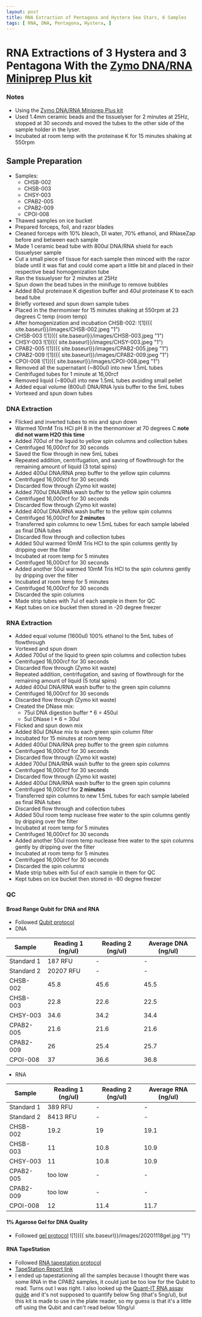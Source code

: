 ```yaml
---
layout: post
title: RNA Extraction of Pentagona and Hystera Sea Stars, 6 Samples
tags: [ RNA, DNA, Pentagona, Hystera, ]
---
```


# RNA Extractions of 3 Hystera and 3 Pentagona With the [Zymo DNA/RNA Miniprep Plus kit](https://www.zymoresearch.com/collections/quick-dna-rna-kits/products/quick-dna-rna-miniprep-plus-kit)

### Notes

- Using the [Zymo DNA/RNA Miniprep Plus kit](https://www.zymoresearch.com/collections/quick-dna-rna-kits/products/quick-dna-rna-miniprep-plus-kit)
- Used 1.4mm ceramic beads and the tissuelyser for 2 minutes at 25Hz, stopped at 30 seconds and moved the tubes to the other side of the sample holder in the lyser.
- Incubated at room temp with the proteinase K for 15 minutes shaking at 550rpm


## Sample Preparation

- Samples:
  - CHSB-002
  - CHSB-003
  - CHSY-003
  - CPAB2-005
  - CPAB2-009
  - CPOI-008
- Thawed samples on ice bucket
- Prepared forceps, foil, and razor blades
- Cleaned forceps with 10% bleach, DI water, 70% ethanol, and RNaseZap before and between each sample
- Made 1 ceramic bead tube with 800ul DNA/RNA shield for each tissuelyser sample
- Cut a small piece of tissue for each sample then minced with the razor blade until it was flat and could come apart a little bit and placed in their respective bead homogenization tube
- Ran the tissuelyser for 2 minutes at 25Hz
- Spun down the bead tubes in the minifuge to remove bubbles
- Added 80ul proteinase K digestion buffer and 40ul proteinase K to each bead tube
- Briefly vortexed and spun down sample tubes
- Placed in the thermomixer for 15 minutes shaking at 550rpm at 23 degrees C temp (room temp)
- After homogenization and incubation CHSB-002:
![1]({{ site.baseurl}}/images/CHSB-002.jpeg "1")
- CHSB-003
![1]({{ site.baseurl}}/images/CHSB-003.jpeg "1")
- CHSY-003
![1]({{ site.baseurl}}/images/CHSY-003.jpeg "1")
- CPAB2-005
![1]({{ site.baseurl}}/images/CPAB2-005.jpeg "1")
- CPAB2-009
![1]({{ site.baseurl}}/images/CPAB2-009.jpeg "1")
- CPOI-008
![1]({{ site.baseurl}}/images/CPOI-008.jpeg "1")
- Removed all the supernatant (~800ul) into new 1.5mL tubes
- Centrifuged tubes for 1 minute at 16,00rcf
- Removed liquid (~800ul) into new 1.5mL tubes avoiding small pellet
- Added equal volume (800ul) DNA/RNA lysis buffer to the 5mL tubes
- Vortexed and spun down tubes

### DNA Extraction

- Flicked and inverted tubes to mix and spun down
- Warmed 10mM Tris HCl pH 8 in the thermomixer at 70 degrees C **note did not warm H2O this time**
- Added 700ul of the liquid to yellow spin columns and collection tubes
- Centrifuged 16,000rcf for 30 seconds
- Saved the flow through in new 5mL tubes
- Repeated addition, centrifugation, and saving of flowthrough for the remaining amount of liquid (3 total spins)
- Added 400ul DNA/RNA prep buffer to the yellow spin columns
- Centrifuged 16,000rcf for 30 seconds
- Discarded flow through (Zymo kit waste)
- Added 700ul DNA/RNA wash buffer to the yellow spin columns
- Centrifuged 16,000rcf for 30 seconds
- Discarded flow through (Zymo kit waste)
- Added 400ul DNA/RNA wash buffer to the yellow spin columns
- Centrifuged 16,000rcf for **2 minutes**
- Transferred spin columns to new 1.5mL tubes for each sample labeled as final DNA tubes
- Discarded flow through and collection tubes
- Added 50ul warmed 10mM Tris HCl to the spin columns gently by dripping over the filter
- Incubated at room temp for 5 minutes
- Centrifuged 16,000rcf for 30 seconds
- Added another 50ul warmed 10mM Tris HCl to the spin columns gently by dripping over the filter
- Incubated at room temp for 5 minutes
- Centrifuged 16,000rcf for 30 seconds
- Discarded the spin columns
- Made strip tubes with 7ul of each sample in them for QC
- Kept tubes on ice bucket then stored in -20 degree freezer

### RNA Extraction

- Added equal volume (1600ul) 100% ethanol to the 5mL tubes of flowthrough
- Vortexed and spun down
- Added 700ul of the liquid to green spin columns and collection tubes
- Centrifuged 16,000rcf for 30 seconds
- Discarded flow through (Zymo kit waste)
- Repeated addition, centrifugation, and saving of flowthrough for the remaining amount of liquid (5 total spins)
-  Added 400ul DNA/RNA wash buffer to the green spin columns
- Centrifuged 16,000rcf for 30 seconds
- Discarded flow through (Zymo kit waste)
- Created the DNase mix:
  - 75ul DNA digestion buffer * 6 = 450ul
  - 5ul DNase I * 6 = 30ul
- Flicked and spun down mix
- Added 80ul DNAse mix to each green spin column filter
- Incubated for 15 minutes at room temp
- Added 400ul DNA/RNA prep buffer to the green spin columns
- Centrifuged 16,000rcf for 30 seconds
- Discarded flow through (Zymo kit waste)
- Added 700ul DNA/RNA wash buffer to the green spin columns
- Centrifuged 16,000rcf for 30 seconds
- Discarded flow through (Zymo kit waste)
- Added 400ul DNA/RNA wash buffer to the green spin columns
- Centrifuged 16,000rcf for **2 minutes**
- Transferred spin columns to new 1.5mL tubes for each sample labeled as final RNA tubes
- Discarded flow through and collection tubes
- Added 50ul room temp nuclease free water to the spin columns gently by dripping over the filter
- Incubated at room temp for 5 minutes
- Centrifuged 16,000rcf for 30 seconds
- Added another 50ul room temp nuclease free water to the spin columns gently by dripping over the filter
- Incubated at room temp for 5 minutes
- Centrifuged 16,000rcf for 30 seconds
- Discarded the spin columns
- Made strip tubes with 5ul of each sample in them for QC
- Kept tubes on ice bucket then stored in -80 degree freezer

### QC

#### Broad Range Qubit for DNA and RNA

- Followed [Qubit protocol](https://github.com/meschedl/PPP-Lab-Resources/blob/master/Protocols/Qubit-Assay-Protocol.md)
- DNA

|Sample|Reading 1 (ng/ul)|Reading 2 (ng/ul)|Average DNA (ng/ul)|
|---|---|---|---|
|Standard 1|187 RFU|-|-|
|Standard 2|20207 RFU|-|-|
|CHSB-002|45.8|45.6|45.5|
|CHSB-003|22.8|22.6|22.5|
|CHSY-003|34.6|34.2|34.4|
|CPAB2-005|21.6|21.6|21.6|
|CPAB2-009|26|25.4|25.7|
|CPOI-008|37|36.6|36.8|

- RNA

|Sample|Reading 1 (ng/ul)|Reading 2 (ng/ul)|Average RNA (ng/ul)|
|---|---|---|---|
|Standard 1|389 RFU|-|-|
|Standard 2|8413 RFU|-|-|
|CHSB-002|19.2|19|19.1|
|CHSB-003|11|10.8|10.9|
|CHSY-003|11|10.8|10.9|
|CPAB2-005|too low|-|-|
|CPAB2-009|too low|-|-|
|CPOI-008|12|11.4|11.7|

#### 1% Agarose Gel for DNA Quality

- Followed [gel protocol](https://github.com/meschedl/PPP-Lab-Resources/blob/master/Protocols/Agrose-Gel-Protocol.md)
![1]({{ site.baseurl}}/images/20201118gel.jpg "1")

#### RNA TapeStation

- Followed [RNA tapestation protocol](https://meschedl.github.io/MESPutnam_Open_Lab_Notebook/RNA-TapeStation-Protocol/)
- [TapeStation Report link](https://github.com/meschedl/MES_Puritz_Lab_Notebook/blob/master/tapetstations/2020-11-18%20-%2015.30.56.pdf)
- I ended up tapestationing all the samples because I thought there was some RNA  in the CPAB2 samples, it could just be too low for the Qubit to read. Turns out I was right. I also looked up the [Quant-IT RNA assay guide](https://www.thermofisher.com/document-connect/document-connect.html?url=https%3A%2F%2Fassets.thermofisher.com%2FTFS-Assets%2FLSG%2Fmanuals%2FQuant_iT_RNA_Assay_UG.pdf&title=VXNlciBHdWlkZTogUXVhbnQtaVQgUk5BIEFzc2F5IEtpdA==) and it's not supposed to quantify below 5ng (that's 5ng/ul), but this kit is made to use in the plate reader, so my guess is that it's a little off using the Qubit and can't read below 10ng/ul
